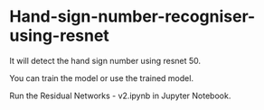 # Hand-sign-number-recogniser-using-resnet
It will detect the hand sign number using resnet 50.

You can train the model or use the trained model.

Run the Residual Networks - v2.ipynb in Jupyter Notebook.
